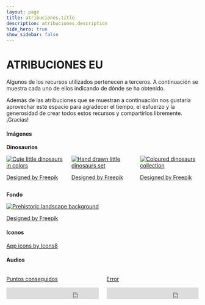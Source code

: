 ```yaml
---
layout: page
title: atribuciones.title
description: atribuciones.description
hide_hero: true
show_sidebar: false
---
```


# ATRIBUCIONES EU

Algunos de los recursos utilizados pertenecen a terceros. A continuación se muestra cada uno de ellos indicando de dónde se ha obtenido.

Además de las atribuciones que se muestran a continuación nos gustaría aprovechar este espacio para agradecer el tiempo, el esfuerzo y la generosidad de crear todos estos recursos y compartirlos libremente. ¡Gracias!

#### Imágenes

**Dinosaurios**
<div class="columns">
    <div class="column is-3-desktop">
        <a title="Cute little dinosaurs in colors"
            target="_blank" href="https://www.freepik.com/free-vector/cute-little-dinosaurs-in-colors_882055.htm">
            <img src="https://n6-img-fp.akamaized.net/free-vector/cute-little-dinosaurs-in-colors_23-2147554852.jpg?size=158c&amp;ext=jpg" 
            alt="Cute little dinosaurs in colors" title="Cute little dinosaurs in colors">
        </a>
        <p>
            <a href='https://www.freepik.com/free-vector/cute-little-dinosaurs-in-colors_882055.htm'>Designed by Freepik</a>
        </p>
    </div>
    <div class="column is-3-desktop">
        <a title="Cute little dinosaurs in colors"
            target="_blank" href="https://www.freepik.com/free-vector/hand-drawn-little-dinosaurs-set_882054.htm">
            <img src="https://n6-img-fp.akamaized.net/free-vector/hand-drawn-little-dinosaurs-set_23-2147554853.jpg?size=158c&amp;ext=jpg" alt="Hand drawn little dinosaurs set" title="Hand drawn little dinosaurs set">
        </a>
        <p>
            <a href='https://www.freepik.com/free-vector/hand-drawn-little-dinosaurs-set_882054.htm'>Designed by Freepik</a>
        </p>
    </div>
    <div class="column is-3-desktop">
        <a title="Coloured dinosaurs collection" 
            href="https://www.freepik.com/free-vector/coloured-dinosaurs-collection_956519.htm">
            <img src="https://n6-img-fp.akamaized.net/free-vector/coloured-dinosaurs-collection_1196-174.jpg?size=158c&amp;ext=jpg" alt="Coloured dinosaurs collection" title="Coloured dinosaurs collection">
        </a>
        <p>
            <a href='https://www.freepik.com/free-vector/coloured-dinosaurs-collection_956519.htm'>Designed by Freepik</a>
        </p>
    </div>
</div>

**Fondo**

<a title="Prehistoric landscape background" 
href="https://www.freepik.com/free-vector/prehistoric-landscape-background_956513.htm">
                    <img src="https://n6-img-fp.akamaized.net/free-vector/prehistoric-landscape-background_1196-166.jpg?size=158c&amp;ext=jpg" alt="Prehistoric landscape background" title="Prehistoric landscape background">
                </a>
<p>
    <a href='https://www.freepik.com/free-vector/prehistoric-landscape-background_956513.htm'>Designed by Freepik</a>
</p>

#### Iconos
<p><a href="https://iconos8.es/">App icons by Icons8</a></p>

#### Audios
<div class="columns">
    <div class="column is-3-desktop">
        <p><a href="http://freesound.org/people/ProjectsU012/sounds/341695/">Puntos conseguidos</a></p>
        <iframe frameborder="0" scrolling="no" src="https://freesound.org/embed/sound/iframe/341695/simple/small/" width="375" height="30"></iframe>
    </div>
    <div class="column is-3-desktop">
        <p><a href="http://freesound.org/people/Autistic%20Lucario/sounds/142608/">Error</a>
        </p>
        <iframe frameborder="0" scrolling="no" src="https://freesound.org/embed/sound/iframe/142608/simple/small/" width="375" height="30"></iframe>
    </div>
</div>